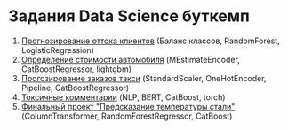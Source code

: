 # Задания Data Science буткемп
1. [Прогнозирование оттока клиентов](/Спринт%209%20Прогнозирование%20оттока%20клиентов%20банка.ipynb) (Баланс классов, RandomForest, LogisticRegression)
1. [Определение стоимости автомобиля](/Спринт%2014%20Определение%20стоимости%20автомобилей.ipynb) (MEstimateEncoder, CatBoostRegressor, lightgbm)
1. [Прогозирование заказов такси](/Спринт%2015%20Прогнозирвоание%20заказов%20такси.ipynb) (StandardScaler, OneHotEncoder, Pipeline, CatBoostRegressor)
1. [Токсичные комментарии](/Спринт%2016%20Токсичные%20комментарии%20.ipynb) (NLP, BERT, CatBoost, torch)
1. [Финальный проект "Предсказание температуры стали"](/Финальный_проект/fiinal_project.ipynb) (ColumnTransformer, RandomForestRegressor, CatBoost)